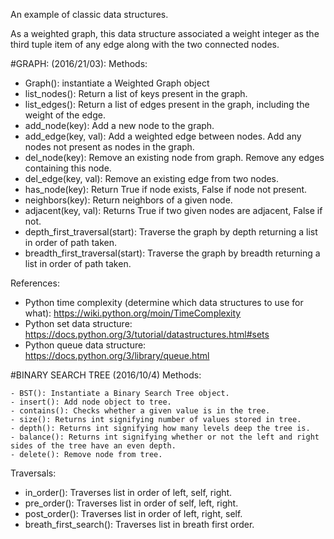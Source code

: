 An example of classic data structures.

As a weighted graph, this data structure associated a weight integer as the third tuple item of any
edge along with the two connected nodes.

#GRAPH:
(2016/21/03):
  Methods:
  - Graph():  instantiate a Weighted Graph object
  - list_nodes():  Return a list of keys present in the graph.
  - list_edges():  Return a list of edges present in the graph, including the weight of the edge.
  - add_node(key):  Add a new node to the graph.
  - add_edge(key, val):  Add a weighted edge between nodes.  Add any nodes not present as nodes in the graph.
  - del_node(key):  Remove an existing node from graph.  Remove any edges containing this node.
  - del_edge(key, val):  Remove an existing edge from two nodes.
  - has_node(key):  Return True if node exists, False if node not present.
  - neighbors(key):  Return neighbors of a given node.
  - adjacent(key, val):  Returns True if two given nodes are adjacent, False if not.
  - depth_first_traversal(start):  Traverse the graph by depth returning a list in order of path taken.
  - breadth_first_traversal(start):  Traverse the graph by breadth returning a list in order of path taken.

References:
  - Python time complexity (determine which data structures to use for what):  https://wiki.python.org/moin/TimeComplexity
  - Python set data structure:  https://docs.python.org/3/tutorial/datastructures.html#sets
  - Python queue data structure:  https://docs.python.org/3/library/queue.html


#BINARY SEARCH TREE
  (2016/10/4)
  Methods:

    - BST(): Instantiate a Binary Search Tree object.
    - insert(): Add node object to tree.
    - contains(): Checks whether a given value is in the tree.
    - size(): Returns int signifying number of values stored in tree.
    - depth(): Returns int signifying how many levels deep the tree is.
    - balance(): Returns int signifying whether or not the left and right sides of the tree have an even depth.
    - delete(): Remove node from tree.


  Traversals:

  - in_order(): Traverses list in order of left, self, right.
  - pre_order(): Traverses list in order of self, left, right.
  - post_order(): Traverses list in order of left, right, self.
  - breath_first_search(): Traverses list in breath first order.
